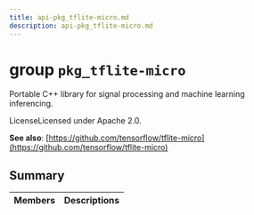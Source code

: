 ```yaml
---
title: api-pkg_tflite-micro.md
description: api-pkg_tflite-micro.md
---
```

# group `pkg_tflite-micro` 

Portable C++ library for signal processing and machine learning inferencing.

LicenseLicensed under Apache 2.0.

**See also**: [https://github.com/tensorflow/tflite-micro](https://github.com/tensorflow/tflite-micro)

## Summary

 Members                        | Descriptions                                
--------------------------------|---------------------------------------------

